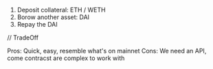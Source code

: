 1. Deposit collateral: ETH / WETH
2. Borow another asset: DAI
3. Repay the DAI


// TradeOff

Pros: Quick, easy, resemble what's on mainnet
Cons: We need an API, come contracst are complex to work with